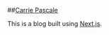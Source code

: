 ##[Carrie Pascale](https://carriepascale.co)

This is a blog built using [Next.js](https://nextjs.org/learn).
